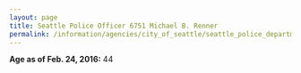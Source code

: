 ```yaml
---
layout: page
title: Seattle Police Officer 6751 Michael B. Renner
permalink: /information/agencies/city_of_seattle/seattle_police_department/copbook/6751/
---
```


**Age as of Feb. 24, 2016:** 44
